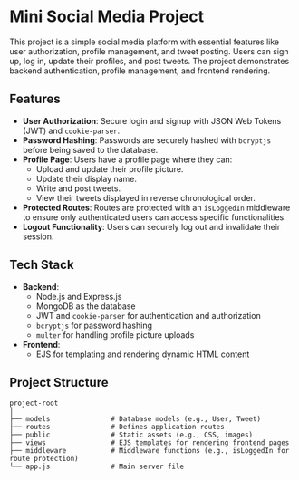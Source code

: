 # Mini Social Media Project

This project is a simple social media platform with essential features like user authorization, profile management, and tweet posting. Users can sign up, log in, update their profiles, and post tweets. The project demonstrates backend authentication, profile management, and frontend rendering.

## Features

- **User Authorization**: Secure login and signup with JSON Web Tokens (JWT) and `cookie-parser`.
- **Password Hashing**: Passwords are securely hashed with `bcryptjs` before being saved to the database.
- **Profile Page**: Users have a profile page where they can:
  - Upload and update their profile picture.
  - Update their display name.
  - Write and post tweets.
  - View their tweets displayed in reverse chronological order.
- **Protected Routes**: Routes are protected with an `isLoggedIn` middleware to ensure only authenticated users can access specific functionalities.
- **Logout Functionality**: Users can securely log out and invalidate their session.

## Tech Stack

- **Backend**:
  - Node.js and Express.js
  - MongoDB as the database
  - JWT and `cookie-parser` for authentication and authorization
  - `bcryptjs` for password hashing
  - `multer` for handling profile picture uploads
- **Frontend**:
  - EJS for templating and rendering dynamic HTML content

## Project Structure

```plaintext
project-root
│
├── models               # Database models (e.g., User, Tweet)
├── routes               # Defines application routes
├── public               # Static assets (e.g., CSS, images)
├── views                # EJS templates for rendering frontend pages
├── middleware           # Middleware functions (e.g., isLoggedIn for route protection)
└── app.js               # Main server file
